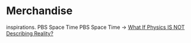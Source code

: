 # Merchandise
inspirations. PBS Space Time PBS Space Time -> [What If Physics IS NOT Describing Reality?](https://youtu.be/v-aP1J-BdvE)
